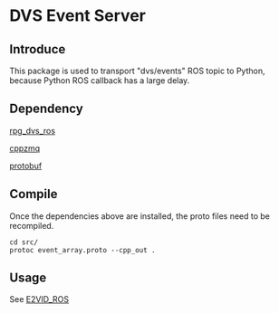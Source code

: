 # DVS Event Server

## Introduce
This package is used to transport "dvs/events" ROS topic to Python, because Python ROS callback has a large delay.

## Dependency
[rpg_dvs_ros](https://github.com/uzh-rpg/rpg_dvs_ros)

[cppzmq](https://github.com/zeromq/cppzmq)

[protobuf](https://developers.google.com/protocol-buffers/docs/cpptutorial)

## Compile
Once the dependencies above are installed, the proto files need to be recompiled.

```
cd src/
protoc event_array.proto --cpp_out .
```

## Usage
See [E2VID_ROS](https://github.com/robin-shaun/E2VID_ROS) 